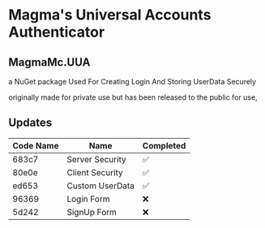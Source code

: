 # Magma's Universal Accounts Authenticator
## MagmaMc.UUA
a NuGet package Used For Creating Login And Storing UserData Securely

originally made for private use but has been released to the public for use,


## Updates

| Code Name | Name            | Completed             |
| --------- | --------------- | --------------------- | 
| 683c7     | Server Security | :white_check_mark:    |
| 80e0e     | Client Security | :white_check_mark:    |
| ed653     | Custom UserData | :white_check_mark:    |
| 96369     | Login Form      | :x:                   |
| 5d242     | SignUp Form     | :x:                   |
